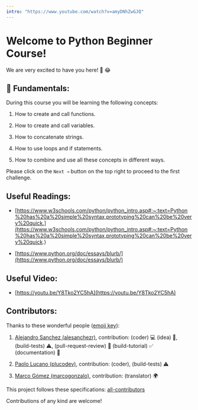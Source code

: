 ```yaml
---
intro: "https://www.youtube.com/watch?v=amyDNhZwGJQ"
---
```


# Welcome to Python Beginner Course!

We are very excited to have you here! 🎉 😂

## 💬 Fundamentals:

During this course you will be learning the following concepts:

1. How to create and call functions.

2. How to create and call variables.

3. How to concatenate strings.

4. How to use loops and if statements.

5. How to combine and use all these concepts in different ways.

Please click on the `Next →` button on the top right to proceed to the first challenge.

## Useful Readings:

+ [https://www.w3schools.com/python/python_intro.asp#:~:text=Python%20has%20a%20simple%20syntax,prototyping%20can%20be%20very%20quick.](https://www.w3schools.com/python/python_intro.asp#:~:text=Python%20has%20a%20simple%20syntax,prototyping%20can%20be%20very%20quick.)

+ [https://www.python.org/doc/essays/blurb/](https://www.python.org/doc/essays/blurb/)

## Useful Video: 

+ [https://youtu.be/Y8Tko2YC5hA](https://youtu.be/Y8Tko2YC5hA)

## Contributors:

Thanks to these wonderful people ([emoji key](https://github.com/kentcdodds/all-contributors#emoji-key)):

1. [Alejandro Sanchez (alesanchezr)](https://github.com/alesanchezr), contribution: (coder) :computer: (idea) 🤔, (build-tests) :warning:, (pull-request-review) :eyes: (build-tutorial) :white_check_mark: (documentation) :book:

2. [Paolo Lucano (plucodev)](https://github.com/plucodev), contribution: (coder), (build-tests) :warning:

3. [Marco Gómez (marcogonzalo)](https://github.com/marcogonzalo), contribution: (translator) :earth_africa:


This project follows these specifications: [all-contributors](https://github.com/kentcdodds/all-contributors)


Contributions of any kind are welcome!
